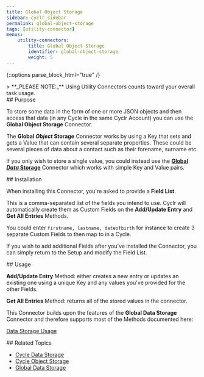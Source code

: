 ```yaml
---
title: Global Object Storage
sidebar: cyclr_sidebar
permalink: global-object-storage
tags: [utility-connector]
menus:
    utility-connectors:
        title: Global Object Storage
        identifier: global-object-storage
        weight: 5
---
```

{::options parse_block_html="true" /}
<section class="card py-5 my-5">
> **_PLEASE NOTE:_** Using Utility Connectors counts toward your overall task usage.


</section>
<section class="card py-5 my-5">
## Purpose


To store some data in the form of one or more JSON objects and then access that data (in any Cycle in the same Cyclr Account) you can use the **Global Object Storage** Connector.

The **Global *Object* Storage** Connector works by using a Key that sets and gets a Value that can contain several separate properties.  These could be several pieces of data about a contact such as their forename, surname etc.

If you only wish to store a single value, you could instead use the **[Global *Data* Storage](./global-data-storage)** Connector which works with simple Key and Value pairs.


</section>
<section class="card py-5 my-5">
## Installation

When installing this Connector, you're asked to provide a **Field List**.

This is a comma-separated list of the fields you intend to use.  Cyclr will automatically create them as Custom Fields on the **Add/Update Entry** and **Get All Entries** Methods.

You could enter ```firstname, lastname, dateofbirth``` for instance to create 3 separate Custom Fields to then map to in a Cycle.

If you wish to add additional Fields after you've installed the Connector, you can simply return to the Setup and modify the Field List.


</section>
<section class="card py-5 my-5">
## Usage

**Add/Update Entry** Method: either creates a new entry or updates an existing one using a unique Key and any values you've provided for the other Fields.

**Get All Entries** Method: returns all of the stored values in the connector.

This Connector builds upon the features of the **Global Data Storage** Connector and therefore supports most of the Methods documented here:

[Data Storage Usage](./data-storage-usage)


</section>
<section class="card py-5 my-5">
## Related Topics

* [Cycle Data Storage](./cycle-data-storage)
* [Cycle Object Storage](./cycle-object-storage)
* [Global Data Storage](./global-data-storage)

</section>
